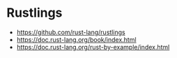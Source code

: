 # Rustlings

- https://github.com/rust-lang/rustlings
- https://doc.rust-lang.org/book/index.html
- https://doc.rust-lang.org/rust-by-example/index.html
